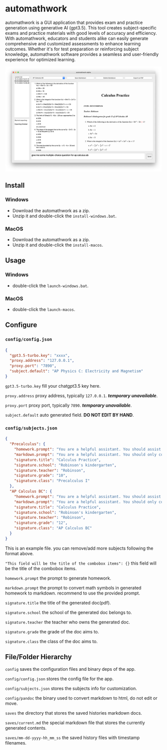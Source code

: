 # automathwork

automathwork is a GUI application that provides exam and practice generation using generative AI (gpt3.5). This tool
creates subject-specific exams and practice materials with good levels of accuracy and efficiency. With automathwork,
educators and students alike can easily generate comprehensive and customized assessments to enhance learning outcomes.
Whether it's for test preparation or reinforcing subject knowledge, automathwork software provides a seamless and
user-friendly experience for optimized learning.

![](docs/github/example_screenshot.png)

## Install

### Windows
- Download the automathwork as a zip.
- Unzip it and double-click the `install-windows.bat`.

### MacOS
- Download the automathwork as a zip.
- Unzip it and double-click the `install-macos`.


## Usage

### Windows
- double-click the `launch-windows.bat`.

### MacOS
- double-click the `launch-macos`.

## Configure

### `config/config.json`
```json
{
  "gpt3.5-turbo.key": "xxxx",
  "proxy.address": "127.0.0.1",
  "proxy.port": "7890",
  "subject.default": "AP Physics C: Electricity and Magnetism"
}
```
`gpt3.5-turbo.key` fill your chatgpt3.5 key here.

`proxy.address` proxy address, typically `127.0.0.1`. **_temporary unavailable_**.

`proxy.port` proxy port, typically `7890`. **_temporary unavailable_**.

`subject.default` auto generated field. **DO NOT EDIT BY HAND**.

### `config/subjects.json`
```json
{
  "Precalculus": {
    "homework.prompt": "You are a helpful assistant. You should assist me to design the Precalculus homework. Your answer will be directly used so don't give me any other sentences. You should follow the following format: Question is one line. Question should start with number following by a dot.",
    "markdown.prompt": "You are a helpful assistant. You should only convert the plain texts I give you which might contain math symbols to markdown format. All expressions are braced with two paired $. DO NOT EVER try to parse the contents! Every word I give you is the content. Do not answer the question in the contents I give you.",
    "signature.title": "Calculus Practice",
    "signature.school": "Robinson's kindergarten",
    "signature.teacher": "Robinson",
    "signature.grade": "10",
    "signature.class": "Precalculus I"
  },
  "AP Calculus BC": {
    "homework.prompt": "You are a helpful assistant. You should assist me to design the Advanced Placement Calculus BC practices. Your answer will be directly used so don't give me any other sentences. You should follow the following format: Question is one line. Question should start with number following by a dot.",
    "markdown.prompt": "You are a helpful assistant. You should only convert the plain texts I give you which might contain math symbols to markdown format. All expressions are braced with two paired $. DO NOT EVER try to parse the contents! Every word I give you is the content. Do not answer the question in the contents I give you.",
    "signature.title": "Calculus Practice",
    "signature.school": "Robinson's kindergarten",
    "signature.teacher": "Robinson",
    "signature.grade": "12",
    "signature.class": "AP Calculus BC"
  }
}
```
This is an example file. you can remove/add more subjects following the format above.

`"This field will be the title of the combobox items": {}` this field will be the title of the combobox items.

`homework.prompt` the prompt to generate homework.

`markdown.prompt` the prompt to convert math symbols in generated homework to markdown. recommend to use the provided prompt.

`signature.title` the title of the generated doc(pdf).

`signature.school` the school of the generated doc belongs to.

`signature.teacher` the teacher who owns the generated doc.

`signature.grade` the grade of the doc aims to.

`signature.class` the class of the doc aims to.

## File/Folder Hierarchy

`config` saves the configuration files and binary deps of the app.

`config/config.json` stores the config file for the app.

`config/subjects.json` stores the subjects info for customization.

`config/pandoc` the binary used to convert markdown to html, do not edit or move.

`saves` the directory that stores the saved histories markdown docs.

`saves/current.md` the special markdown file that stores the currently generated contents.

`saves/mm-dd-yyyy-hh_mm_ss` the saved history files with timestamp filenames.
